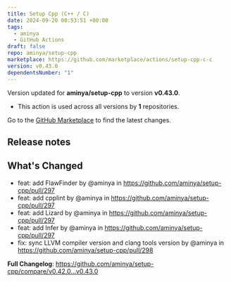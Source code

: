```yaml
---
title: Setup Cpp (C++ / C)
date: 2024-09-20 00:53:51 +00:00
tags:
  - aminya
  - GitHub Actions
draft: false
repo: aminya/setup-cpp
marketplace: https://github.com/marketplace/actions/setup-cpp-c-c
version: v0.43.0
dependentsNumber: "1"
---
```



Version updated for **aminya/setup-cpp** to version **v0.43.0**.
- This action is used across all versions by **1** repositories.

Go to the [GitHub Marketplace](https://github.com/marketplace/actions/setup-cpp-c-c) to find the latest changes.

## Release notes

## What's Changed
* feat: add FlawFinder by @aminya in https://github.com/aminya/setup-cpp/pull/297
* feat: add cpplint by @aminya in https://github.com/aminya/setup-cpp/pull/297
* feat: add Lizard by @aminya in https://github.com/aminya/setup-cpp/pull/297
* feat: add Infer by @aminya in https://github.com/aminya/setup-cpp/pull/297
* fix: sync LLVM compiler version and clang tools version by @aminya in https://github.com/aminya/setup-cpp/pull/298


**Full Changelog**: https://github.com/aminya/setup-cpp/compare/v0.42.0...v0.43.0
